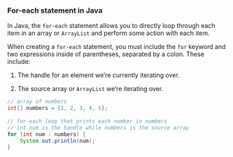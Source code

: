 ### For-each statement in Java
In Java, the `for-each` statement allows you to directly loop through each item in an array or `ArrayList` and perform some action with each item.

When creating a `for-each` statement, you must include the `for` keyword and two expressions inside of parentheses, separated by a colon. These include:

1.  The handle for an element we’re currently iterating over.
    
2.  The source array or `ArrayList` we’re iterating over.
    

```Java
// array of numbers
int[] numbers = {1, 2, 3, 4, 5};
 
// for-each loop that prints each number in numbers
// int num is the handle while numbers is the source array
for (int num : numbers) {  
    System.out.println(num);
}
```